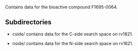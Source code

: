 Contains data for the bioactive compound F1695-0064.

## Subdirectories

- cside/ contains data for the C-side search space on rv1821.

- nside/ contains data for the N-side search space on rv1821.

